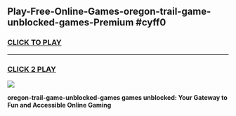 
## Play-Free-Online-Games-oregon-trail-game-unblocked-games-Premium #cyff0
<h3>
<a href="https://premium.freeplayer.one?title=oregon-trail-game-unblocked-games&ref=8M">CLICK TO PLAY</a></h3>
<hr>

<h3>
<a href="https://premium.freeplayer.one?title=oregon-trail-game-unblocked-games&ref=8M">CLICK 2 PLAY</a>
  
</h3>

<a href="https://premium.freeplayer.one?title=oregon-trail-game-unblocked-games&ref=8M"><img src="https://clearcache.store/games.png"></a>


**oregon-trail-game-unblocked-games games unblocked: Your Gateway to Fun and Accessible Online Gaming**
